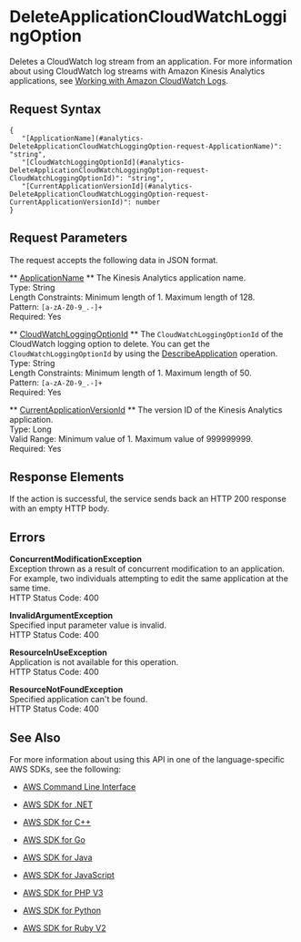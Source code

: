 # DeleteApplicationCloudWatchLoggingOption<a name="API_DeleteApplicationCloudWatchLoggingOption"></a>

Deletes a CloudWatch log stream from an application\. For more information about using CloudWatch log streams with Amazon Kinesis Analytics applications, see [Working with Amazon CloudWatch Logs](http://docs.aws.amazon.com/kinesisanalytics/latest/dev/cloudwatch-logs.html)\.

## Request Syntax<a name="API_DeleteApplicationCloudWatchLoggingOption_RequestSyntax"></a>

```
{
   "[ApplicationName](#analytics-DeleteApplicationCloudWatchLoggingOption-request-ApplicationName)": "string",
   "[CloudWatchLoggingOptionId](#analytics-DeleteApplicationCloudWatchLoggingOption-request-CloudWatchLoggingOptionId)": "string",
   "[CurrentApplicationVersionId](#analytics-DeleteApplicationCloudWatchLoggingOption-request-CurrentApplicationVersionId)": number
}
```

## Request Parameters<a name="API_DeleteApplicationCloudWatchLoggingOption_RequestParameters"></a>

The request accepts the following data in JSON format\.

 ** [ApplicationName](#API_DeleteApplicationCloudWatchLoggingOption_RequestSyntax) **   <a name="analytics-DeleteApplicationCloudWatchLoggingOption-request-ApplicationName"></a>
The Kinesis Analytics application name\.  
Type: String  
Length Constraints: Minimum length of 1\. Maximum length of 128\.  
Pattern: `[a-zA-Z0-9_.-]+`   
Required: Yes

 ** [CloudWatchLoggingOptionId](#API_DeleteApplicationCloudWatchLoggingOption_RequestSyntax) **   <a name="analytics-DeleteApplicationCloudWatchLoggingOption-request-CloudWatchLoggingOptionId"></a>
The `CloudWatchLoggingOptionId` of the CloudWatch logging option to delete\. You can get the `CloudWatchLoggingOptionId` by using the [DescribeApplication](API_DescribeApplication.md) operation\.   
Type: String  
Length Constraints: Minimum length of 1\. Maximum length of 50\.  
Pattern: `[a-zA-Z0-9_.-]+`   
Required: Yes

 ** [CurrentApplicationVersionId](#API_DeleteApplicationCloudWatchLoggingOption_RequestSyntax) **   <a name="analytics-DeleteApplicationCloudWatchLoggingOption-request-CurrentApplicationVersionId"></a>
The version ID of the Kinesis Analytics application\.  
Type: Long  
Valid Range: Minimum value of 1\. Maximum value of 999999999\.  
Required: Yes

## Response Elements<a name="API_DeleteApplicationCloudWatchLoggingOption_ResponseElements"></a>

If the action is successful, the service sends back an HTTP 200 response with an empty HTTP body\.

## Errors<a name="API_DeleteApplicationCloudWatchLoggingOption_Errors"></a>

 **ConcurrentModificationException**   
Exception thrown as a result of concurrent modification to an application\. For example, two individuals attempting to edit the same application at the same time\.  
HTTP Status Code: 400

 **InvalidArgumentException**   
Specified input parameter value is invalid\.  
HTTP Status Code: 400

 **ResourceInUseException**   
Application is not available for this operation\.  
HTTP Status Code: 400

 **ResourceNotFoundException**   
Specified application can't be found\.  
HTTP Status Code: 400

## See Also<a name="API_DeleteApplicationCloudWatchLoggingOption_SeeAlso"></a>

For more information about using this API in one of the language\-specific AWS SDKs, see the following:

+  [AWS Command Line Interface](http://docs.aws.amazon.com/goto/aws-cli/kinesisanalytics-2015-08-14/DeleteApplicationCloudWatchLoggingOption) 

+  [AWS SDK for \.NET](http://docs.aws.amazon.com/goto/DotNetSDKV3/kinesisanalytics-2015-08-14/DeleteApplicationCloudWatchLoggingOption) 

+  [AWS SDK for C\+\+](http://docs.aws.amazon.com/goto/SdkForCpp/kinesisanalytics-2015-08-14/DeleteApplicationCloudWatchLoggingOption) 

+  [AWS SDK for Go](http://docs.aws.amazon.com/goto/SdkForGoV1/kinesisanalytics-2015-08-14/DeleteApplicationCloudWatchLoggingOption) 

+  [AWS SDK for Java](http://docs.aws.amazon.com/goto/SdkForJava/kinesisanalytics-2015-08-14/DeleteApplicationCloudWatchLoggingOption) 

+  [AWS SDK for JavaScript](http://docs.aws.amazon.com/goto/AWSJavaScriptSDK/kinesisanalytics-2015-08-14/DeleteApplicationCloudWatchLoggingOption) 

+  [AWS SDK for PHP V3](http://docs.aws.amazon.com/goto/SdkForPHPV3/kinesisanalytics-2015-08-14/DeleteApplicationCloudWatchLoggingOption) 

+  [AWS SDK for Python](http://docs.aws.amazon.com/goto/boto3/kinesisanalytics-2015-08-14/DeleteApplicationCloudWatchLoggingOption) 

+  [AWS SDK for Ruby V2](http://docs.aws.amazon.com/goto/SdkForRubyV2/kinesisanalytics-2015-08-14/DeleteApplicationCloudWatchLoggingOption) 